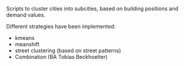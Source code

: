 Scripts to cluster cities into subcities, based on building positions
and demand values.

Different strategies have been implemented:
- kmeans
- meanshift
- street clustering (based on street patterns)
- Combination (BA Tobias Beckhoelter)